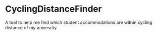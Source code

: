 # CyclingDistanceFinder
A tool to help me find which student accommodations are within cycling distance of my univesrity
